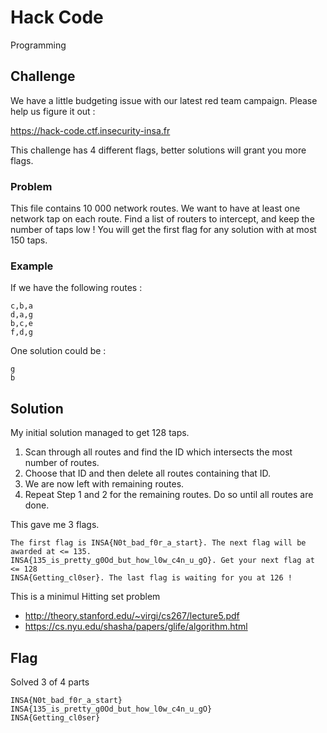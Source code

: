 # Hack Code
Programming

## Challenge 

We have a little budgeting issue with our latest red team campaign. Please help us figure it out :

https://hack-code.ctf.insecurity-insa.fr

This challenge has 4 different flags, better solutions will grant you more flags.

### Problem
	
This file contains 10 000 network routes. We want to have at least one network tap on each route. Find a list of routers to intercept, and keep the number of taps low ! You will get the first flag for any solution with at most 150 taps.

### Example

If we have the following routes :

	c,b,a
	d,a,g
	b,c,e
	f,d,g
	            
One solution could be :

	g
	b

## Solution

My initial solution managed to get 128 taps.

1. Scan through all routes and find the ID which intersects the most number of routes.
2. Choose that ID and then delete all routes containing that ID.
3. We are now left with remaining routes.
4. Repeat Step 1 and 2 for the remaining routes. Do so until all routes are done.

This gave me 3 flags.

	The first flag is INSA{N0t_bad_f0r_a_start}. The next flag will be awarded at <= 135.
	INSA{135_is_pretty_g0Od_but_how_l0w_c4n_u_gO}. Get your next flag at <= 128
	INSA{Getting_cl0ser}. The last flag is waiting for you at 126 !


This is a minimul Hitting set problem

- http://theory.stanford.edu/~virgi/cs267/lecture5.pdf
- https://cs.nyu.edu/shasha/papers/glife/algorithm.html

## Flag

Solved 3 of 4 parts

	INSA{N0t_bad_f0r_a_start}
	INSA{135_is_pretty_g0Od_but_how_l0w_c4n_u_gO}
	INSA{Getting_cl0ser}
